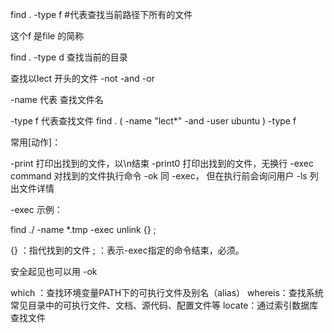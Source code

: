 find . -type f #代表查找当前路径下所有的文件

这个f 是file 的简称

find . -type d 
查找当前的目录

查找以lect 开头的文件 
-not
-and
-or

-name 代表 查找文件名 

-type f 代表查找文件
find . \( -name "lect*" -and -user ubuntu \) -type f


常用[动作]：

-print 打印出找到的文件，以\n结束
-print0 打印出找到的文件，无换行
-exec command 对找到的文件执行命令
-ok 同 -exec， 但在执行前会询问用户
-ls 列出文件详情

-exec 示例：

find ./ -name *.tmp -exec unlink {} \;

{} ：指代找到的文件
\; ：表示-exec指定的命令结束，必须。

安全起见也可以用 -ok


 which ：查找环境变量PATH下的可执行文件及别名（alias）
 whereis：查找系统常见目录中的可执行文件、文档、源代码、配置文件等
 locate：通过索引数据库查找文件


